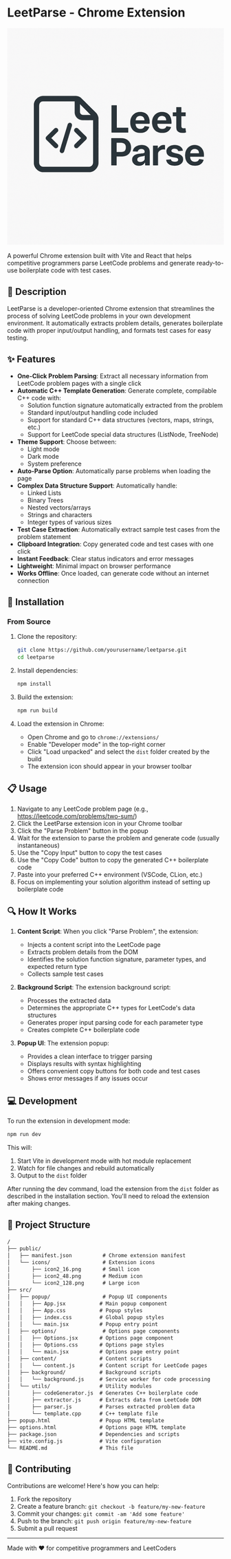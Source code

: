 # LeetParse - Chrome Extension

![LeetParse Logo](public/icons/icon2.png)

A powerful Chrome extension built with Vite and React that helps competitive programmers parse LeetCode problems and generate ready-to-use boilerplate code with test cases.

## 📝 Description

LeetParse is a developer-oriented Chrome extension that streamlines the process of solving LeetCode problems in your own development environment. It automatically extracts problem details, generates boilerplate code with proper input/output handling, and formats test cases for easy testing.

## ✨ Features

- **One-Click Problem Parsing**: Extract all necessary information from LeetCode problem pages with a single click
- **Automatic C++ Template Generation**: Generate complete, compilable C++ code with:
  - Solution function signature automatically extracted from the problem
  - Standard input/output handling code included
  - Support for standard C++ data structures (vectors, maps, strings, etc.)
  - Support for LeetCode special data structures (ListNode, TreeNode)
- **Theme Support**: Choose between:
  - Light mode
  - Dark mode
  - System preference
- **Auto-Parse Option**: Automatically parse problems when loading the page
- **Complex Data Structure Support**: Automatically handle:
  - Linked Lists
  - Binary Trees
  - Nested vectors/arrays
  - Strings and characters
  - Integer types of various sizes
- **Test Case Extraction**: Automatically extract sample test cases from the problem statement
- **Clipboard Integration**: Copy generated code and test cases with one click
- **Instant Feedback**: Clear status indicators and error messages
- **Lightweight**: Minimal impact on browser performance
- **Works Offline**: Once loaded, can generate code without an internet connection

## 🚀 Installation

### From Source

1. Clone the repository:
   ```bash
   git clone https://github.com/yourusername/leetparse.git
   cd leetparse
   ```

2. Install dependencies:
   ```bash
   npm install
   ```

3. Build the extension:
   ```bash
   npm run build
   ```

4. Load the extension in Chrome:
   - Open Chrome and go to `chrome://extensions/`
   - Enable "Developer mode" in the top-right corner
   - Click "Load unpacked" and select the `dist` folder created by the build
   - The extension icon should appear in your browser toolbar

## 📋 Usage

1. Navigate to any LeetCode problem page (e.g., https://leetcode.com/problems/two-sum/)
2. Click the LeetParse extension icon in your Chrome toolbar
3. Click the "Parse Problem" button in the popup
4. Wait for the extension to parse the problem and generate code (usually instantaneous)
5. Use the "Copy Input" button to copy the test cases
6. Use the "Copy Code" button to copy the generated C++ boilerplate code
7. Paste into your preferred C++ environment (VSCode, CLion, etc.)
8. Focus on implementing your solution algorithm instead of setting up boilerplate code

## 🔍 How It Works

1. **Content Script**: When you click "Parse Problem", the extension:
   - Injects a content script into the LeetCode page
   - Extracts problem details from the DOM
   - Identifies the solution function signature, parameter types, and expected return type
   - Collects sample test cases

2. **Background Script**: The extension background script:
   - Processes the extracted data
   - Determines the appropriate C++ types for LeetCode's data structures
   - Generates proper input parsing code for each parameter type
   - Creates complete C++ boilerplate code

3. **Popup UI**: The extension popup:
   - Provides a clean interface to trigger parsing
   - Displays results with syntax highlighting
   - Offers convenient copy buttons for both code and test cases
   - Shows error messages if any issues occur

## 💻 Development

To run the extension in development mode:

```bash
npm run dev
```

This will:
1. Start Vite in development mode with hot module replacement
2. Watch for file changes and rebuild automatically
3. Output to the `dist` folder

After running the dev command, load the extension from the `dist` folder as described in the installation section. You'll need to reload the extension after making changes.

## 🧩 Project Structure

```
/
├── public/
│   ├── manifest.json          # Chrome extension manifest
│   └── icons/                 # Extension icons
│       ├── icon2_16.png       # Small icon
│       ├── icon2_48.png       # Medium icon
│       └── icon2_128.png      # Large icon
├── src/
│   ├── popup/                 # Popup UI components
│   │   ├── App.jsx           # Main popup component
│   │   ├── App.css           # Popup styles
│   │   ├── index.css         # Global popup styles
│   │   └── main.jsx          # Popup entry point
│   ├── options/               # Options page components
│   │   ├── Options.jsx       # Options page component
│   │   ├── Options.css       # Options page styles
│   │   └── main.jsx          # Options page entry point
│   ├── content/              # Content scripts
│   │   └── content.js        # Content script for LeetCode pages
│   ├── background/           # Background scripts
│   │   └── background.js     # Service worker for code processing
│   └── utils/                # Utility modules
│       ├── codeGenerator.js  # Generates C++ boilerplate code
│       ├── extractor.js      # Extracts data from LeetCode DOM
│       ├── parser.js         # Parses extracted problem data
│       └── template.cpp      # C++ template file
├── popup.html                # Popup HTML template
├── options.html              # Options page HTML template
├── package.json              # Dependencies and scripts
├── vite.config.js            # Vite configuration
└── README.md                 # This file
```

## 🤝 Contributing

Contributions are welcome! Here's how you can help:

1. Fork the repository
2. Create a feature branch: `git checkout -b feature/my-new-feature`
3. Commit your changes: `git commit -am 'Add some feature'`
4. Push to the branch: `git push origin feature/my-new-feature`
5. Submit a pull request

---

Made with ❤️ for competitive programmers and LeetCoders
